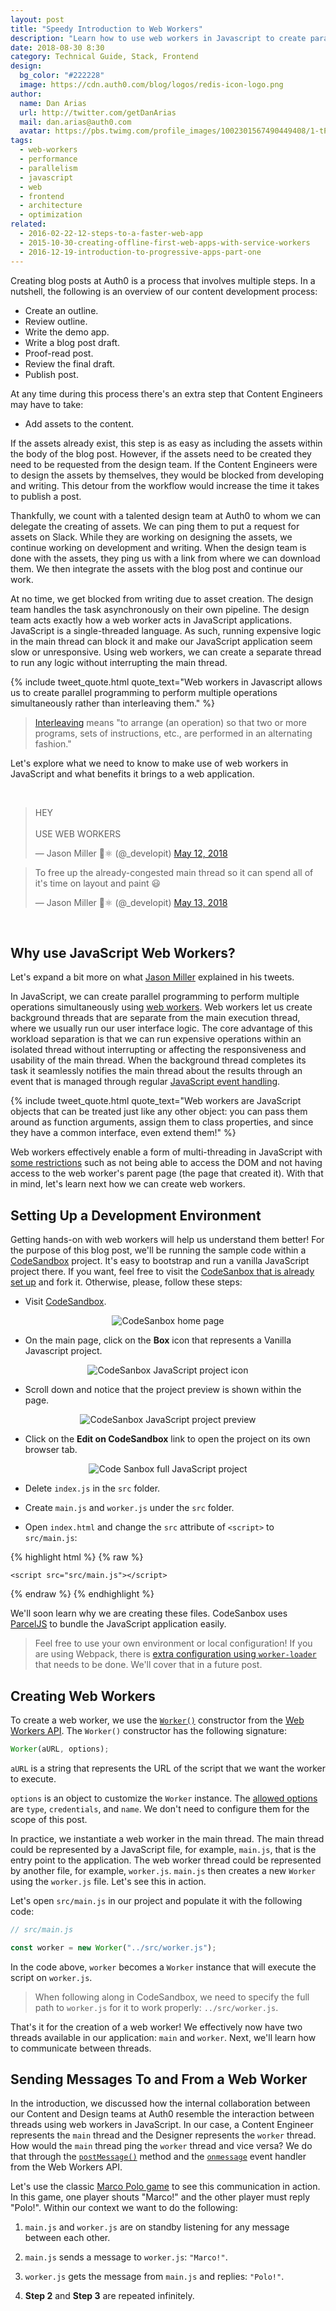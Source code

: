 ```yaml
---
layout: post
title: "Speedy Introduction to Web Workers"
description: "Learn how to use web workers in Javascript to create parallel programming and perform multiple operations simultaneously rather than interleaving them."
date: 2018-08-30 8:30
category: Technical Guide, Stack, Frontend
design: 
  bg_color: "#222228"
  image: https://cdn.auth0.com/blog/logos/redis-icon-logo.png
author:
  name: Dan Arias
  url: http://twitter.com/getDanArias
  mail: dan.arias@auth0.com
  avatar: https://pbs.twimg.com/profile_images/1002301567490449408/1-tPrAG__400x400.jpg
tags: 
  - web-workers
  - performance
  - parallelism
  - javascript
  - web
  - frontend
  - architecture
  - optimization
related:
  - 2016-02-22-12-steps-to-a-faster-web-app
  - 2015-10-30-creating-offline-first-web-apps-with-service-workers
  - 2016-12-19-introduction-to-progressive-apps-part-one
---
```


Creating blog posts at Auth0 is a process that involves multiple steps. In a nutshell, the following is an overview of our content development process:

- Create an outline.
- Review outline.
- Write the demo app.
- Write a blog post draft.
- Proof-read post.
- Review the final draft.
- Publish post.

At any time during this process there's an extra step that Content Engineers may have to take:

- Add assets to the content.

If the assets already exist, this step is as easy as including the assets within the body of the blog post. However, if the assets need to be created they need to be requested from the design team. If the Content Engineers were to design the assets by themselves, they would be blocked from developing and writing. This detour from the workflow would increase the time it takes to publish a post.

Thankfully, we count with a talented design team at Auth0 to whom we can delegate the creating of assets. We can ping them to put a request for assets on Slack. While they are working on designing the assets, we continue working on development and writing. When the design team is done with the assets, they ping us with a link from where we can download them. We then integrate the assets with the blog post and continue our work.

At no time, we get blocked from writing due to asset creation. The design team handles the task asynchronously on their own pipeline. The design team acts exactly how a web worker acts in JavaScript applications. JavaScript is a single-threaded language. As such, running expensive logic in the main thread can block it and make our JavaScript application seem slow or unresponsive. Using web workers, we can create a separate thread to run any logic without interrupting the main thread.

{% include tweet_quote.html quote_text="Web workers in Javascript allows us to create parallel programming to perform multiple operations simultaneously rather than interleaving them." %}

> [Interleaving](https://www.dictionary.com/browse/interleaving) means "to arrange (an operation) so that two or more programs, sets of instructions, etc., are performed in an alternating fashion."

Let's explore what we need to know to make use of web workers in JavaScript and what benefits it brings to a web application.

<br>
<blockquote class="twitter-tweet" data-lang="en"><p lang="en" dir="ltr">HEY<br><br>USE WEB WORKERS</p>&mdash; Jason Miller 🦊⚛ (@_developit) <a href="https://twitter.com/_developit/status/995162140016177152?ref_src=twsrc%5Etfw">May 12, 2018</a></blockquote>
<script async src="https://platform.twitter.com/widgets.js" charset="utf-8"></script>
<blockquote class="twitter-tweet" data-lang="en"><p lang="en" dir="ltr">To free up the already-congested main thread so it can spend all of it&#39;s time on layout and paint 😃</p>&mdash; Jason Miller 🦊⚛ (@_developit) <a href="https://twitter.com/_developit/status/995792286947643392?ref_src=twsrc%5Etfw">May 13, 2018</a></blockquote>
<script async src="https://platform.twitter.com/widgets.js" charset="utf-8"></script>
<br>

## Why use JavaScript Web Workers?

Let's expand a bit more on what [Jason Miller](https://twitter.com/_developit) explained in his tweets.

In JavaScript, we can create parallel programming to perform multiple operations simultaneously using [web workers](https://developer.mozilla.org/en-US/docs/Web/API/Web_Workers_API/Using_web_workers). Web workers let us create background threads that are separate from the main execution thread, where we usually run our user interface logic. The core advantage of this workload separation is that we can run expensive operations within an isolated thread without interrupting or affecting the responsiveness and usability of the main thread. When the background thread completes its task it seamlessly notifies the main thread about the results through an event that is managed through regular [JavaScript event handling](https://eloquentjavascript.net/15_event.html).

{% include tweet_quote.html quote_text="Web workers are JavaScript objects that can be treated just like any other object: you can pass them around as function arguments, assign them to class properties, and since they have a common interface, even extend them!" %}

Web workers effectively enable a form of multi-threading in JavaScript with [some restrictions](https://developer.mozilla.org/en-US/docs/Web/API/Web_Workers_API/Functions_and_classes_available_to_workers#APIs_available_in_workers) such as not being able to access the DOM and not having access to the web worker's parent page (the page that created it). With that in mind, let's learn next how we can create web workers.

## Setting Up a Development Environment

Getting hands-on with web workers will help us understand them better! For the purpose of this blog post, we'll be running the sample code within a [CodeSandbox](https://codesandbox.io/) project. It's easy to bootstrap and run a vanilla JavaScript project there. If you want, feel free to visit the [CodeSanbox that is already set up](https://codesandbox.io/s/xp901z23o4) and fork it. Otherwise, please, follow these steps:

- Visit [CodeSandbox](https://codesandbox.io/).

<p style="text-align: center;">
  <img src="https://cdn.auth0.com/blog/speedy-introduction-to-web-workers/codesandbox-home-page.png" alt="CodeSanbox home page">
</p>

- On the main page, click on the **Box** icon that represents a Vanilla Javascript project.

<p style="text-align: center;">
  <img src="https://cdn.auth0.com/blog/speedy-introduction-to-web-workers/codesandbox-javascript-project-icon.png" alt="CodeSanbox JavaScript project icon">
</p>

- Scroll down and notice that the project preview is shown within the page.

<p style="text-align: center;">
  <img src="https://cdn.auth0.com/blog/speedy-introduction-to-web-workers/codesandbox-javascript-project-preview.png" alt="CodeSanbox JavaScript project preview">
</p>

- Click on the **Edit on CodeSandbox** link to open the project on its own browser tab.

<p style="text-align: center;">
  <img src="https://cdn.auth0.com/blog/speedy-introduction-to-web-workers/codesandbox-javascript-full-project.png" alt="Code Sanbox full JavaScript project">
</p>

- Delete `index.js` in the `src` folder.

- Create `main.js` and `worker.js` under the `src` folder.

- Open `index.html` and change the `src` attribute of `<script>` to `src/main.js`:

{% highlight html %}
{% raw %}

<html>

<head>
    <title>Parcel Sandbox</title>
    <meta charset="UTF-8" />
</head>

<body>
    <div id="app"></div>

    <script src="src/main.js"></script>

</body>

</html>

{% endraw %}
{% endhighlight %}

We'll soon learn why we are creating these files. CodeSanbox uses [ParcelJS](https://parceljs.org/) to bundle the JavaScript application easily.

> Feel free to use your own environment or local configuration! If you are using Webpack, there is [extra configuration using `worker-loader`](https://github.com/webpack-contrib/worker-loader) that needs to be done. We'll cover that in a future post.

## Creating Web Workers

To create a web worker, we use the [`Worker()`](https://developer.mozilla.org/en-US/docs/Web/API/Worker/Worker) constructor from the [Web Workers API](https://developer.mozilla.org/en-US/docs/Web/API/Web_Workers_API). The `Worker()` constructor has the following signature:

```javascript
Worker(aURL, options);
```

`aURL` is a string that represents the URL of the script that we want the worker to execute.

`options` is an object to customize the `Worker` instance. The [allowed options](https://developer.mozilla.org/en-US/docs/Web/API/Worker/Worker#Parameters) are `type`, `credentials`, and `name`. We don't need to configure them for the scope of this post.

In practice, we instantiate a web worker in the main thread. The main thread could be represented by a JavaScript file, for example, `main.js`, that is the entry point to the application. The web worker thread could be represented by another file, for example, `worker.js`. `main.js` then creates a new `Worker` using the `worker.js` file. Let's see this in action.

Let's open `src/main.js` in our project and populate it with the following code:

```javascript
// src/main.js

const worker = new Worker("../src/worker.js");
```

In the code above, `worker` becomes a `Worker` instance that will execute the script on `worker.js`.

> When following along in CodeSandbox, we need to specify the full path to `worker.js` for it to work properly: `../src/worker.js`.

That's it for the creation of a web worker! We effectively now have two threads available in our application: `main` and `worker`. Next, we'll learn how to communicate between threads.

## Sending Messages To and From a Web Worker

In the introduction, we discussed how the internal collaboration between our Content and Design teams at Auth0 resemble the interaction between threads using web workers in JavaScript. In our case, a Content Engineer represents the `main` thread and the Designer represents the `worker` thread. How would the `main` thread ping the `worker` thread and vice versa? We do that through the [`postMessage()`](https://developer.mozilla.org/en-US/docs/Web/API/Worker/postMessage) method and the [`onmessage`](https://developer.mozilla.org/en-US/docs/Web/API/Worker/onmessage) event handler from the Web Workers API.

Let's use the classic [Marco Polo game](<https://en.wikipedia.org/wiki/Marco_Polo_(game)>) to see this communication in action. In this game, one player shouts "Marco!" and the other player must reply "Polo!". Within our context we want to do the following:

1.  `main.js` and `worker.js` are on standby listening for any message between each other.

2.  `main.js` sends a message to `worker.js`: `"Marco!"`.

3.  `worker.js` gets the message from `main.js` and replies: `"Polo!"`.

4.  **Step 2** and **Step 3** are repeated infinitely.

